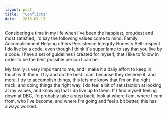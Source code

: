 ```yaml
---
layout: post
title:  "Conflicts"
date:   2015-07-13
---
```


<p class="intro"><span class="dropcap">C</span>onsidering a time in my life when I've been the happiest, proudest and most satisfied, I'd say the following values come to mind: Family Accomplishment Helping others Persistence Integrity Honesty Self-respect I do live by a code, even though I think it's super lame to say that you live by a code. I have a set of guidelines I created for myself, that I like to follow in order to be the best possible person I can be.
</p>

My family is very important to me, and I make it a daily effort to keep in touch with them. I try and do the best I can, because they deserve it, and more. I try to accomplish things, this lets me know that I'm on the right track, and doing things the right way. I do feel a bit of satisfaction at looking at my values, and knowing that I do live up to them. If I find myself feeling down at DBC, I'd probably take a step back, look at where I am, where I cam from, who i've become, and where I'm going and feel a bit better, this has always worked.
